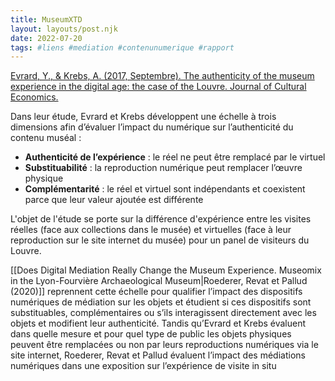 ```yaml
---
title: MuseumXTD
layout: layouts/post.njk
date: 2022-07-20
tags: #liens #mediation #contenunumerique #rapport
---
```


[Evrard, Y., & Krebs, A. (2017, Septembre). The authenticity of the museum experience in the digital age: the case of the Louvre. Journal of Cultural Economics.](https://www.researchgate.net/publication/320133421_The_authenticity_of_the_museum_experience_in_the_digital_age_the_case_of_the_Louvre/link/5f71d7a892851c14bc9b1684/download) 

Dans leur étude, Evrard et Krebs développent une échelle à trois dimensions afin d’évaluer l’impact du numérique sur l’authenticité du contenu muséal : 
- **Authenticité de l’expérience** : le réel ne peut être remplacé par le virtuel
- **Substituabilité** : la reproduction numérique peut remplacer l’œuvre physique
- **Complémentarité** : le réel et virtuel sont indépendants et coexistent parce que leur valeur ajoutée est différente

L'objet de l'étude se porte sur la différence d'expérience entre les visites réelles (face aux collections dans le musée) et virtuelles (face à leur reproduction sur le site internet du musée) pour un panel de visiteurs du Louvre. 

[[Does Digital Mediation Really Change the Museum Experience. Museomix in the Lyon-Fourvière Archaeological Museum|Roederer, Revat et Pallud (2020)]] reprennent cette échelle pour qualifier l’impact des dispositifs numériques de médiation sur les objets et étudient si ces dispositifs sont substituables, complémentaires ou s’ils interagissent directement avec les objets et modifient leur authenticité. Tandis qu’Evrard et Krebs évaluent dans quelle mesure et pour quel type de public les objets physiques peuvent être remplacées ou non par leurs reproductions numériques via le site internet, Roederer, Revat et Pallud évaluent l’impact des médiations numériques dans une exposition sur l’expérience de visite in situ